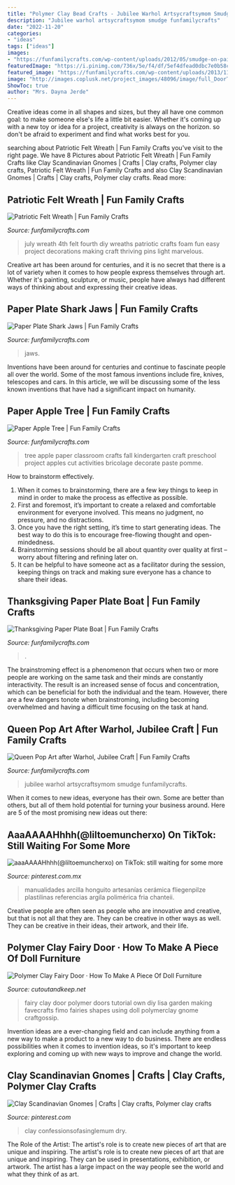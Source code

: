 ```yaml
---
title: "Polymer Clay Bead Crafts - Jubilee Warhol Artsycraftsymom Smudge Funfamilycrafts"
description: "Jubilee warhol artsycraftsymom smudge funfamilycrafts"
date: "2022-11-20"
categories:
- "ideas"
tags: ["ideas"]
images:
- "https://funfamilycrafts.com/wp-content/uploads/2012/05/smudge-on-paint.jpg"
featuredImage: "https://i.pinimg.com/736x/5e/f4/df/5ef4dfead0dbc7e0b58c73816cedf49e.jpg"
featured_image: "https://funfamilycrafts.com/wp-content/uploads/2013/11/IMG_82031.jpg"
image: "http://images.coplusk.net/project_images/48096/image/full_DoorTutA_1269889093.jpg"
ShowToc: true
author: "Mrs. Dayna Jerde"
---
```



Creative ideas come in all shapes and sizes, but they all have one common goal: to make someone else's life a little bit easier. Whether it's coming up with a new toy or idea for a project, creativity is always on the horizon. so don't be afraid to experiment and find what works best for you.

	

		
searching about Patriotic Felt Wreath | Fun Family Crafts you've visit to the right page. We have 8 Pictures about Patriotic Felt Wreath | Fun Family Crafts like Clay Scandinavian Gnomes | Crafts | Clay crafts, Polymer clay crafts, Patriotic Felt Wreath | Fun Family Crafts and also Clay Scandinavian Gnomes | Crafts | Clay crafts, Polymer clay crafts. Read more:
		
    
## Patriotic Felt Wreath | Fun Family Crafts

<img loading=lazy src="http://funfamilycrafts.com/wp-content/uploads/2013/06/wreath.jpg" onerror="this.onerror=null;this.src='https://tse4.mm.bing.net/th?id=OIP.K09d1eIAC67RjkWRNJx69AHaFF&amp;pid=15.1';" alt="Patriotic Felt Wreath | Fun Family Crafts">

_Source: funfamilycrafts.com_

>july wreath 4th felt fourth diy wreaths patriotic crafts foam fun easy project decorations making craft thriving pins light marvelous. 

	

Creative art has been around for centuries, and it is no secret that there is a lot of variety when it comes to how people express themselves through art. Whether it's painting, sculpture, or music, people have always had different ways of thinking about and expressing their creative ideas.

    
## Paper Plate Shark Jaws | Fun Family Crafts

<img loading=lazy src="https://funfamilycrafts.com/wp-content/uploads/2012/05/shark-jaws.jpg" onerror="this.onerror=null;this.src='https://tse2.mm.bing.net/th?id=OIP.DNvvainOZUsT0xnGULg-jAAAAA&amp;pid=15.1';" alt="Paper Plate Shark Jaws | Fun Family Crafts">

_Source: funfamilycrafts.com_

>jaws. 

	

Inventions have been around for centuries and continue to fascinate people all over the world. Some of the most famous inventions include fire, knives, telescopes and cars. In this article, we will be discussing some of the less known inventions that have had a significant impact on humanity.

    
## Paper Apple Tree | Fun Family Crafts

<img loading=lazy src="https://funfamilycrafts.com/wp-content/uploads/2012/09/P1040271.jpg" onerror="this.onerror=null;this.src='https://tse2.mm.bing.net/th?id=OIP.jtKcvZX9BBi442sPfKHi6AHaJ4&amp;pid=15.1';" alt="Paper Apple Tree | Fun Family Crafts">

_Source: funfamilycrafts.com_

>tree apple paper classroom crafts fall kindergarten craft preschool project apples cut activities bricolage decorate paste pomme. 

	

How to brainstorm effectively.
1. When it comes to brainstorming, there are a few key things to keep in mind in order to make the process as effective as possible. 
2. First and foremost, it’s important to create a relaxed and comfortable environment for everyone involved. This means no judgment, no pressure, and no distractions. 
3. Once you have the right setting, it’s time to start generating ideas. The best way to do this is to encourage free-flowing thought and open-mindedness. 
4. Brainstorming sessions should be all about quantity over quality at first – worry about filtering and refining later on. 
5. It can be helpful to have someone act as a facilitator during the session, keeping things on track and making sure everyone has a chance to share their ideas. 

    
## Thanksgiving Paper Plate Boat | Fun Family Crafts

<img loading=lazy src="https://funfamilycrafts.com/wp-content/uploads/2013/11/IMG_82031.jpg" onerror="this.onerror=null;this.src='https://tse2.mm.bing.net/th?id=OIP.WwLIhlb_Vg_IW2_BrvRfwAHaHa&amp;pid=15.1';" alt="Thanksgiving Paper Plate Boat | Fun Family Crafts">

_Source: funfamilycrafts.com_

>. 

	

The brainstroming effect is a phenomenon that occurs when two or more people are working on the same task and their minds are constantly interactivity. The result is an increased sense of focus and concentration, which can be beneficial for both the individual and the team. However, there are a few dangers tonote when brainstroming, including becoming overwhelmed and having a difficult time focusing on the task at hand.

    
## Queen Pop Art After Warhol, Jubilee Craft | Fun Family Crafts

<img loading=lazy src="https://funfamilycrafts.com/wp-content/uploads/2012/05/smudge-on-paint.jpg" onerror="this.onerror=null;this.src='https://tse3.mm.bing.net/th?id=OIP.fFj2VBNMTWLXsc12WbgTUAHaLJ&amp;pid=15.1';" alt="Queen Pop Art after Warhol, Jubilee Craft | Fun Family Crafts">

_Source: funfamilycrafts.com_

>jubilee warhol artsycraftsymom smudge funfamilycrafts. 

	

When it comes to new ideas, everyone has their own. Some are better than others, but all of them hold potential for turning your business around. Here are 5 of the most promising new ideas out there: 

    
## AaaAAAAHhhh(@liltoemuncherxo) On TikTok: Still Waiting For Some More

<img loading=lazy src="https://i.pinimg.com/736x/5e/f4/df/5ef4dfead0dbc7e0b58c73816cedf49e.jpg" onerror="this.onerror=null;this.src='https://tse3.mm.bing.net/th?id=OIP.Wz2o1le4DulXZdQRRrBKfwHaNK&amp;pid=15.1';" alt="aaaAAAAHhhh(@liltoemuncherxo) on TikTok: still waiting for some more">

_Source: pinterest.com.mx_

>manualidades arcilla honguito artesanías cerámica fliegenpilze plastilinas referencias argila polimérica fria chanteii. 

	

Creative people are often seen as people who are innovative and creative, but that is not all that they are. They can be creative in other ways as well. They can be creative in their ideas, their artwork, and their life.

    
## Polymer Clay Fairy Door · How To Make A Piece Of Doll Furniture

<img loading=lazy src="http://images.coplusk.net/project_images/48096/image/full_DoorTutA_1269889093.jpg" onerror="this.onerror=null;this.src='https://tse4.mm.bing.net/th?id=OIP.AWc4lg7EXvCN1dcXrlFYrwHaFj&amp;pid=15.1';" alt="Polymer Clay Fairy Door · How To Make A Piece Of Doll Furniture">

_Source: cutoutandkeep.net_

>fairy clay door polymer doors tutorial own diy lisa garden making favecrafts fimo fairies shapes using doll polymerclay gnome craftgossip. 

	

Invention ideas are a ever-changing field and can include anything from a new way to make a product to a new way to do business. There are endless possibilities when it comes to invention ideas, so it's important to keep exploring and coming up with new ways to improve and change the world.

    
## Clay Scandinavian Gnomes | Crafts | Clay Crafts, Polymer Clay Crafts

<img loading=lazy src="https://i.pinimg.com/736x/e8/78/dc/e878dc949d6d1bf65e5c7c7e58dee886.jpg" onerror="this.onerror=null;this.src='https://tse3.mm.bing.net/th?id=OIP.yrR-MWXepzuBfPv6XsXj7QHaKH&amp;pid=15.1';" alt="Clay Scandinavian Gnomes | Crafts | Clay crafts, Polymer clay crafts">

_Source: pinterest.com_

>clay confessionsofasinglemum dry. 

	

The Role of the Artist: The artist's role is to create new pieces of art that are unique and inspiring.
The artist's role is to create new pieces of art that are unique and inspiring. They can be used in presentations, exhibition, or artwork. The artist has a large impact on the way people see the world and what they think of as art.

